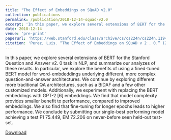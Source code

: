 ```yaml
---
title: "The Effect of Embeddings on SQuAD v2.0"
collection: publications
permalink: /publication/2018-12-14-squad-v2.0
excerpt: 'In this paper, we explore several extensions of BERT for the Stanford Question and Answer v2. 0 task in NLP, and summarize our analyzes of these results.'
date: 2018-12-14
venue: 'pre-print'
paperurl: 'https://web.stanford.edu/class/archive/cs/cs224n/cs224n.1194/reports/default/15709657.pdf'
citation: 'Perez, Luis. “The Effect of Embeddings on SQuAD v 2 . 0.” (2019).'
---
```


In this paper, we explore several extensions of BERT for the Stanford Question and Answer v2. 0 task in NLP, and summarize our analyzes of these results. In particular, we explore the benefits of using a fined-tuned BERT model for word-embdeddings underlying different, more complex question-and-answer architectures. We continue by exploring different more traditional QA architectures, such as a BiDAF and a few other customized models. Additionally, we experiment with replacing the BERT embeddings with GPT-2 [6] embeddings. We find that model complexity provides smaller benefit to performance, compared to improved embeddings. We also find that fine-tuning for longer epochs leads to higher performance. We conclude by submitting our single-best performing model achieving a test F1 75.449, EM 72.206 on never-before seen held-out test-set.

[Download](/files/squad-v2.0.pdf)
